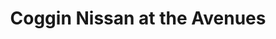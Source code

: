 ---
title: "Coggin Nissan at the Avenues"
url: /jacksonville/coggin-nissan-at-the-avenues/
shop: Autohaus
---